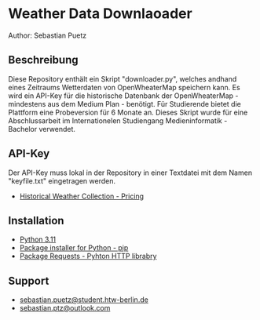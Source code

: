 # Weather Data Downlaoader
Author: Sebastian Puetz

## Beschreibung
Diese Repository enthält ein Skript "downloader.py", welches andhand eines Zeitraums Wetterdaten von OpenWheaterMap speichern kann. Es wird ein API-Key für die historische Datenbank der OpenWheaterMap - mindestens aus dem Medium Plan - benötigt. Für Studierende bietet die Plattform eine Probeversion für 6 Monate an. Dieses Skript wurde für eine Abschlussarbeit im Internationelen Studiengang Medieninformatik - Bachelor verwendet.

## API-Key
Der API-Key muss lokal in der Repository in einer Textdatei mit dem Namen "keyfile.txt" eingetragen werden.
- [Historical Weather Collection - Pricing](https://openweathermap.org/full-price#history) 

## Installation
- [Python 3.11](https://www.python.org/)
- [Package installer for Python - pip](https://pip.pypa.io/en/stable/)
- [Package Requests - Pyhton HTTP librabry](https://pypi.org/project/requests/)


## Support
- sebastian.puetz@student.htw-berlin.de
- sebastian.ptz@outlook.com
